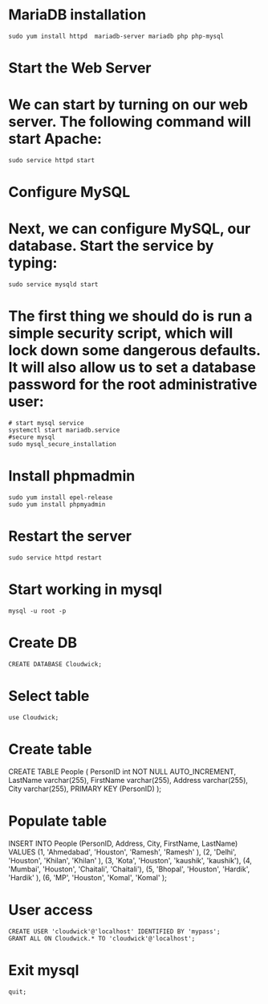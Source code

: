 # MariaDB installation
	sudo yum install httpd  mariadb-server mariadb php php-mysql	

# Start the Web Server

# We can start by turning on our web server. The following command will start Apache:
    sudo service httpd start

# Configure MySQL
# Next, we can configure MySQL, our database. Start the service by typing:

    sudo service mysqld start

# The first thing we should do is run a simple security script, which will lock down some dangerous defaults. It will also allow us to set a database password for the root administrative user:
    # start mysql service
	systemctl start mariadb.service
	#secure mysql
	sudo mysql_secure_installation

# Install phpmadmin

    sudo yum install epel-release
    sudo yum install phpmyadmin

# Restart the server

	sudo service httpd restart


# Start working in mysql
	mysql -u root -p
	
# Create DB
	CREATE DATABASE Cloudwick;

# Select table
	use Cloudwick;

# Create table
CREATE TABLE People
(
    PersonID int NOT NULL AUTO_INCREMENT,
    LastName varchar(255),
    FirstName varchar(255),
    Address varchar(255),
    City varchar(255),
    PRIMARY KEY (PersonID)
);

# Populate table
INSERT INTO People (PersonID, Address, City, FirstName, LastName)
VALUES (1, 'Ahmedabad', 'Houston', 'Ramesh', 'Ramesh'  ),
       (2, 'Delhi',  'Houston', 'Khilan', 'Khilan'  ),
       (3, 'Kota',   'Houston', 'kaushik', 'kaushik'),
       (4, 'Mumbai',   'Houston', 'Chaitali', 'Chaitali'),
       (5, 'Bhopal',  'Houston', 'Hardik', 'Hardik'  ),
       (6, 'MP',   'Houston', 'Komal',  'Komal'   );
# User access
	CREATE USER 'cloudwick'@'localhost' IDENTIFIED BY 'mypass';
	GRANT ALL ON Cloudwick.* TO 'cloudwick'@'localhost';

# Exit mysql
	quit;

